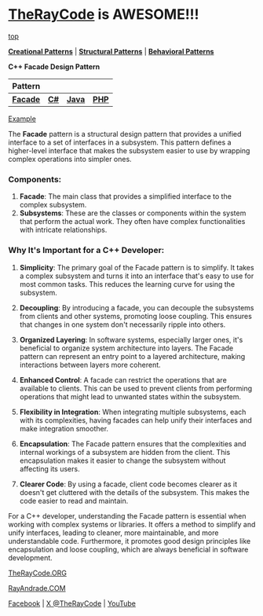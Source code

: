 # [TheRayCode](../../../README.md) is AWESOME!!!

[top](../README.md)

**[Creational Patterns](../README.md)** | **[Structural Patterns](../../Structural/README.md)** | **[Behavioral Patterns](../../Behavioral/README.md)**

**C++ Facade Design Pattern**

|Pattern|   |   |   |
|---|---|---|---|
| [**Facade**](README.md) | [**C#**](../../../Csharp/Structural/Facade/README.md) | [**Java**](../../../Java/Structural/Facade/README.md) | [**PHP**](../../../PHP/Structural/Facade/README.md) |

[Example](FE1/README.md)

The **Facade** pattern is a structural design pattern that provides a unified interface to a set of interfaces in a subsystem. This pattern defines a higher-level interface that makes the subsystem easier to use by wrapping complex operations into simpler ones.

### Components:
1. **Facade**: The main class that provides a simplified interface to the complex subsystem.
2. **Subsystems**: These are the classes or components within the system that perform the actual work. They often have complex functionalities with intricate relationships.

### Why It's Important for a C++ Developer:

1. **Simplicity**: The primary goal of the Facade pattern is to simplify. It takes a complex subsystem and turns it into an interface that's easy to use for most common tasks. This reduces the learning curve for using the subsystem.

2. **Decoupling**: By introducing a facade, you can decouple the subsystems from clients and other systems, promoting loose coupling. This ensures that changes in one system don't necessarily ripple into others.

3. **Organized Layering**: In software systems, especially larger ones, it's beneficial to organize system architecture into layers. The Facade pattern can represent an entry point to a layered architecture, making interactions between layers more coherent.

4. **Enhanced Control**: A facade can restrict the operations that are available to clients. This can be used to prevent clients from performing operations that might lead to unwanted states within the subsystem.

5. **Flexibility in Integration**: When integrating multiple subsystems, each with its complexities, having facades can help unify their interfaces and make integration smoother.

6. **Encapsulation**: The Facade pattern ensures that the complexities and internal workings of a subsystem are hidden from the client. This encapsulation makes it easier to change the subsystem without affecting its users.

7. **Clearer Code**: By using a facade, client code becomes clearer as it doesn't get cluttered with the details of the subsystem. This makes the code easier to read and maintain.

For a C++ developer, understanding the Facade pattern is essential when working with complex systems or libraries. It offers a method to simplify and unify interfaces, leading to cleaner, more maintainable, and more understandable code. Furthermore, it promotes good design principles like encapsulation and loose coupling, which are always beneficial in software development.

[TheRayCode.ORG](https://www.TheRayCode.org)

[RayAndrade.COM](https://www.RayAndrade.com)

[Facebook](https://www.facebook.com/TheRayCode/) | [X @TheRayCode](https://www.x.com/TheRayCode/) | [YouTube](https://www.youtube.com/TheRayCode/)
